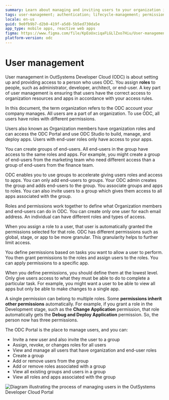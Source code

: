 ```yaml
---
summary: Learn about managing and inviting users to your organization in OutSystems Developer Cloud (ODC).
tags: user-management; authentication; lifecycle-management; permissions; custom roles
locale: en-us
guid: 9e0fb9b7-d2b0-419f-a5d8-5b5ed730da5e
app_type: mobile apps, reactive web apps
figma: https://www.figma.com/file/KpEoUxciqaFLGLlZxo7Hiu/User-management?type=design&node-id=2449%3A32709&t=qXDLlqyCzAMXQgr0-1
platform-version: odc
---
```


# User management

User management in OutSystems Developer Cloud (ODC) is about setting up and providing access to a person who uses ODC. You assign **roles** to people, such as administrator, developer, architect, or end-user. A key part of user management is ensuring that users have the correct access to organization resources and apps in accordance with your access rules.

In this document, the term organization refers to the ODC account your company manages. All users are a part of an organization. To use ODC, all users have roles with different permissions.

Users also known as Organization members have organization roles and can access the ODC Portal and use ODC Studio to build, manage, and deploy apps. Users with end-user roles only have access to your apps.

You can create groups of end-users. All end-users in the group have access to the same roles and apps. For example, you might create a group of end-users from the marketing team who need different access than a group of end-users from the finance team.

ODC enables you to use groups to accelerate giving users roles and access to apps. You can only add end-users to groups. Your ODC admin creates the group and adds end-users to the group. You associate groups and apps to roles. You can also invite users to a group which gives them access to all apps associated with the group.

Roles and permissions work together to define what Organization members and end-users can do in ODC. You can create only one user for each email address. An individual can have different roles and types of access.

When you assign a role to a user, that user is automatically granted the permissions selected for that role. ODC has different permissions such as global, stage, or app to be more granular. This granularity helps to further limit access.

You define permissions based on tasks you want to allow a user to perform. You then grant permissions to the roles and assign users to the roles. You can apply permissions to a specific app.

When you define permissions, you should define them at the lowest level. Only give users access to what they must be able to do to complete a particular task. For example, you might want a user to be able to view all apps but only be able to make changes to a single app.

A single permission can belong to multiple roles. Some **permissions inherit other permissions** automatically. For example, if you grant a role in the Development stage, such as the **Change Application** permission, that role automatically gets the **Debug and Deploy Application** permission. So, the person now has three permissions.

The ODC Portal is the place to manage users, and you can:

* Invite a new user and also invite the user to a group
* Assign, revoke, or changes roles for all users
* View and manage all users that have organization and end-user roles
* Create a group
* Add or remove users from the group
* Add or remove roles associated with a group
* View all existing groups and users in a group
* View all roles and apps associated with the group


![Diagram illustrating the process of managing users in the OutSystems Developer Cloud Portal](images/manage-users-in-portal-diag.png "User Management in ODC Portal")
